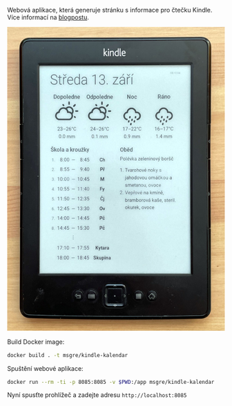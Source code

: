 Webová aplikace, která generuje stránku s informace pro čtečku Kindle.
Více informací na [blogpostu](http://tkalci.cz/2023/zapisy/kindle-ctvrty.html).

![Obsah obrazovky byl vygenerovaný touto aplikací](kindle.jpg)

Build Docker image:

```bash
docker build . -t msgre/kindle-kalendar
````

Spuštění webové aplikace:

```bash
docker run --rm -ti -p 8085:8085 -v $PWD:/app msgre/kindle-kalendar
```

Nyní spusťte prohlížeč a zadejte adresu `http://localhost:8085`
